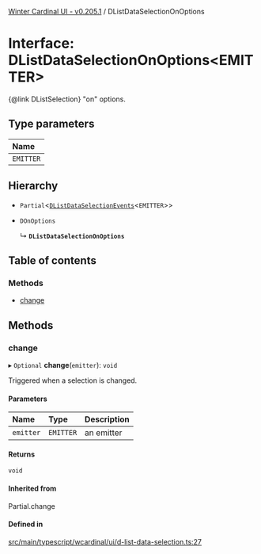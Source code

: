 [Winter Cardinal UI - v0.205.1](../index.md) / DListDataSelectionOnOptions

# Interface: DListDataSelectionOnOptions<EMITTER\>

{@link DListSelection} "on" options.

## Type parameters

| Name |
| :------ |
| `EMITTER` |

## Hierarchy

- `Partial`<[`DListDataSelectionEvents`](DListDataSelectionEvents.md)<`EMITTER`\>\>

- `DOnOptions`

  ↳ **`DListDataSelectionOnOptions`**

## Table of contents

### Methods

- [change](DListDataSelectionOnOptions.md#change)

## Methods

### change

▸ `Optional` **change**(`emitter`): `void`

Triggered when a selection is changed.

#### Parameters

| Name | Type | Description |
| :------ | :------ | :------ |
| `emitter` | `EMITTER` | an emitter |

#### Returns

`void`

#### Inherited from

Partial.change

#### Defined in

[src/main/typescript/wcardinal/ui/d-list-data-selection.ts:27](https://github.com/winter-cardinal/winter-cardinal-ui/blob/v0.205.1/src/main/typescript/wcardinal/ui/d-list-data-selection.ts#L27)
